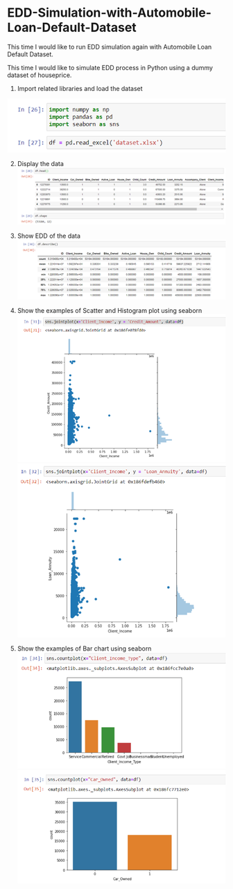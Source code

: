 # EDD-Simulation-with-Automobile-Loan-Default-Dataset

This time I would like to run EDD simulation again with Automobile Loan Default Dataset.

This time I would like to simulate EDD process in Python using a dummy dataset of houseprice. 

1. Import related libraries and load the dataset

![textimage1](https://github.com/altheanabila/EDD-Simulation-with-Automobile-Loan-Default-Dataset/blob/main/pic1.png)


2. Display the data
![textimage2](https://github.com/altheanabila/EDD-Simulation-with-Automobile-Loan-Default-Dataset/blob/main/pic2.png)


3. Show EDD of the data
![textimage3](https://github.com/altheanabila/EDD-Simulation-with-Automobile-Loan-Default-Dataset/blob/main/pic3.png)


4. Show the examples of Scatter and Histogram plot using seaborn
![textimage4](https://github.com/altheanabila/EDD-Simulation-with-Automobile-Loan-Default-Dataset/blob/main/pic4.png)
![textimage5](https://github.com/altheanabila/EDD-Simulation-with-Automobile-Loan-Default-Dataset/blob/main/pic5.png)


5. Show the examples of Bar chart using seaborn
![textimage6](https://github.com/altheanabila/EDD-Simulation-with-Automobile-Loan-Default-Dataset/blob/main/pic6.png)
![textimage7](https://github.com/altheanabila/EDD-Simulation-with-Automobile-Loan-Default-Dataset/blob/main/pic7.png)

